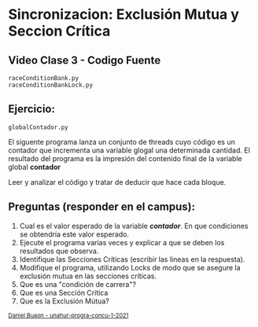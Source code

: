 # Sincronizacion: Exclusión Mutua y Seccion Crítica

## Video Clase 3 - Codigo Fuente
```
raceConditionBank.py
raceConditionBankLock.py
```

## Ejercicio:

```
globalContador.py
```
El siguente programa lanza un conjunto de threads cuyo código es un contador que incrementa una variable glogal una determinada cantidad. El resultado del programa es la impresión del contenido final de la variable global  **contador**

Leer y analizar el código y tratar de deducir que hace cada bloque.

## Preguntas (responder en el campus):

1. Cual es el valor esperado de la variable ***contador***. En que condiciones se obtendría este valor esperado.
2. Ejecute el programa varias veces y explicar a que se deben los resultados que observa.
3. Identifique las Secciones Críticas (escribir las lineas en la respuesta).
4. Modifique el programa, utilizando Locks de modo que se asegure la exclusión mutua en las secciones críticas.
5. Que es una "condición de carrera"?
6. Que es una Sección Crítica
7. Que es la Exclusión Mútua?


<sub>[Daniel Buaon - unahur-progra-concu-1-2021](https://github.com/unahur-progra-concu-1-2021)</sub>
